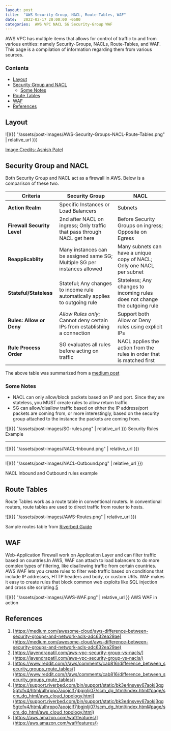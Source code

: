 ```yaml
---
layout: post
title:  "AWS Security-Group, NACL, Route-Tables, WAF"
date:   2022-02-17 20:00:00 -0500
categories:  AWS VPC NACL SG Security-Group WAF
---
```

AWS VPC has multiple items that allows for control of traffic to and from various entities: namely Security-Groups, NACLs, Route-Tables, and WAF. This page is a compilation of information regarding them from various sources.

### Contents
- [Layout](#layout)
- [Security Group and NACL](#security-group-and-nacl)
  - [Some Notes](#some-notes)
- [Route Tables](#route-tables)
- [WAF](#waf)
- [References](#references)


## Layout
![]({{ "/assets/post-images/AWS-Security-Groups-NACL-Route-Tables.png" | relative_url }})

[Image Credits: Ashish Patel](https://medium.com/awesome-cloud/aws-difference-between-security-groups-and-network-acls-adc632ea29ae)

## Security Group and NACL
Both Security Group and NACL act as a firewall in AWS. Below is a comparison of these two.

|Criteria|Security Group|NACL|
|-|-|-|
|**Action Realm**|Specific Instances or Load Balancers|Subnets|
|**Firewall Security Level**|2nd after NACL on ingress; Only traffic that pass through NACL get here|Before Security Groups on ingress; Opposite on Egress|
|**Reapplicablity**|Many instances can be assigned same SG; Multiple SG per instances allowed|Many subnets can have a unique copy of NACL; Only one NACL per subnet|
|**Stateful/Stateless**|Stateful; Any changes to income rule automatically applies to outgoing rule|Stateless; Any changes to incoming rules does not change the outgoing rule|
|**Rules: Allow or Deny**|*Allow Rules only*; Cannot deny certain IPs from establishing a connection|Support both Allow or Deny rules using explicit IPs|
|**Rule Process Order**|SG evaluates all rules before acting on traffic|NACL applies the action from the rules in order that is matched first|

The above table was summarized from a [medium post](https://medium.com/awesome-cloud/aws-difference-between-security-groups-and-network-acls-adc632ea29ae)

### Some Notes
* NACL can only allow/block packets based on IP and port. Since they are stateless, you MUST create rules to allow return traffic.
* SG can allow/disallow traffic based on either the IP address/port packets are coming from, or more interestingly, based on the security group attached to the instance the packets are coming from.

![]({{ "/assets/post-images/SG-rules.png" | relative_url }})
Security Rules Example

--------

![]({{ "/assets/post-images/NACL-Inbound.png" | relative_url }})

------------

![]({{ "/assets/post-images/NACL-Outbound.png" | relative_url }})

NACL Inbound and Outbound rules example

## Route Tables
Route Tables work as a route table in conventional routers. In conventional routers, route tables are used to direct traffic from router to hosts.

![]({{ "/assets/post-images//AWS-Routes.png" | relative_url }})

Sample routes table from [Riverbed Guide](https://support.riverbed.com/bin/support/static/bk3e4nsvev67aokj3qg5gtcfv4/html/ulhrppo7aoojclf7jbgjnlji07/scm_dg_html/index.html#page/scm_dg_html/aws_cloud_topology.html)

## WAF
Web-Application Firewall work on Application Layer and can filter traffic based on countries.In AWS, WAF can attach to load balancers to do more complex types of filtering, like disallowing traffic from certain countries. AWS WAF lets you create rules to filter web traffic based on conditions that include IP addresses, HTTP headers and body, or custom URIs. WAF makes it easy to create rules that block common web exploits like SQL injection and cross site scripting.[5](https://aws.amazon.com/waf/features/)

![]({{ "/assets/post-images//AWS-WAF.png" | relative_url }}
AWS WAF in action


## References
1. [https://medium.com/awesome-cloud/aws-difference-between-security-groups-and-network-acls-adc632ea29ae](https://medium.com/awesome-cloud/aws-difference-between-security-groups-and-network-acls-adc632ea29ae)
2. [https://jayendrapatil.com/aws-vpc-security-group-vs-nacls/](https://jayendrapatil.com/aws-vpc-security-group-vs-nacls/)
3. [https://www.reddit.com/r/aws/comments/cab816/difference_between_security_groups_route_tables/](https://www.reddit.com/r/aws/comments/cab816/difference_between_security_groups_route_tables/)
4. [https://support.riverbed.com/bin/support/static/bk3e4nsvev67aokj3qg5gtcfv4/html/ulhrppo7aoojclf7jbgjnlji07/scm_dg_html/index.html#page/scm_dg_html/aws_cloud_topology.html](https://support.riverbed.com/bin/support/static/bk3e4nsvev67aokj3qg5gtcfv4/html/ulhrppo7aoojclf7jbgjnlji07/scm_dg_html/index.html#page/scm_dg_html/aws_cloud_topology.html)
5. [https://aws.amazon.com/waf/features/](https://aws.amazon.com/waf/features/)